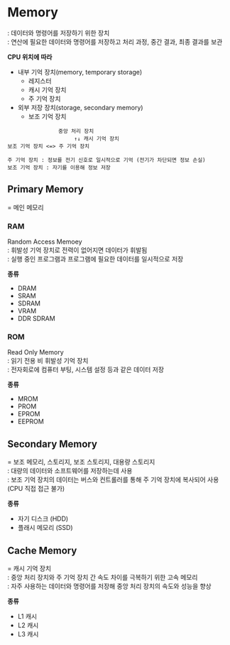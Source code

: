 # Memory
: 데이터와 명령어를 저장하기 위한 장치  
: 연산에 필요한 데이터와 명령어를 저장하고 처리 과정, 중간 결과, 최종 결과를 보관  

**CPU 위치에 따라**
- 내부 기억 장치(memory, temporary storage)
  - 레지스터
  - 캐시 기억 장치
  - 주 기억 장치
- 외부 저장 장치(storage, secondary memory)
  - 보조 기억 장치

```
                중앙 처리 장치    
                     ↑↓ 캐시 기억 장치
보조 기억 장치 <=> 주 기억 장치

주 기억 장치 : 정보를 전기 신호로 일시적으로 기억 (전기가 차단되면 정보 손실) 
보조 기억 장치 : 자기를 이용해 정보 저장
```



## Primary Memory
= 메인 메모리  


### RAM
Random Access Memoey  
: 휘발성 기억 장치로 전력이 없어지면 데이터가 휘발됨  
: 실행 중인 프로그램과 프로그램에 필요한 데이터를 일시적으로 저장  

**종류**
- DRAM 
- SRAM 
- SDRAM 
- VRAM
- DDR SDRAM


### ROM
Read Only Memory  
: 읽기 전용 비 휘발성 기억 장치  
: 전자회로에 컴퓨터 부팅, 시스템 설정 등과 같은 데이터 저장  

**종류**
- MROM   
- PROM   
- EPROM   
- EEPROM 



## Secondary Memory
= 보조 메모리, 스토리지, 보조 스토리지, 대용량 스토리지  
: 대량의 데이터와 소프트웨어를 저장하는데 사용  
: 보조 기억 장치의 데이터는 버스와 컨트롤러를 통해 주 기억 장치에 복사되어 사용 (CPU 직접 접근 불가)  

**종류**
- 자기 디스크 (HDD) 
- 플래시 메모리 (SSD)



## Cache Memory
= 캐시 기억 장치  
: 중앙 처리 장치와 주 기억 장치 간 속도 차이를 극복하기 위한 고속 메모리  
: 자주 사용하는 데이터와 명령어를 저장해 중앙 처리 장치의 속도와 성능을 향상  

**종류**
- L1 캐시
- L2 캐시
- L3 캐시  